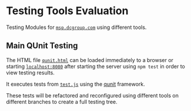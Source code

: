 # Testing Tools Evaluation
Testing Modules for [`msp.dcgroup.com`](https//msp.dcgroudp.com) using different tools.

## Main QUnit Testing
The HTML file [`qunit.html`](qunit.html) can be loaded immediately to a browser or starting [`localhost:8080`](http://localhost:8080/qunit.html) after starting the server using `npm test` in order to view testing results. 

It executes tests from [`test.js`](test/test.js) using the [qunit](qunitjs.com) framework.

These tests will be refactored and reconfigured using different tools on different branches to create a full testing tree.